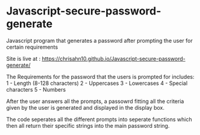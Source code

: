 # Javascript-secure-password-generate

Javascript program that generates a password after prompting the user for certain requirements

Site is live at : https://chrisahn10.github.io/Javascript-secure-password-generate/

The Requirements for the password that the users is prompted for includes:
        1 - Length (8-128 characters)
        2 - Uppercases
        3 - Lowercases
        4 - Special characters
        5 - Numbers

After the user answers all the prompts, a passowrd fitting all the criteria given by the user is generated and displayed in the display box.

The code seperates all the different prompts into seperate functions which then all return their specific strings into the main password string.